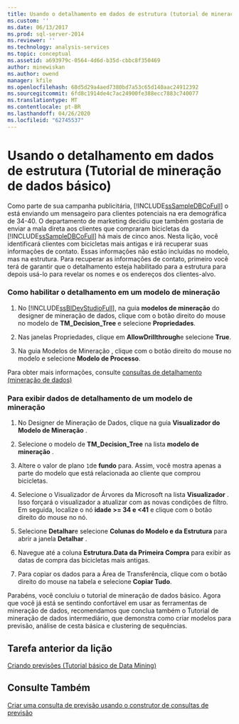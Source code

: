 ```yaml
---
title: Usando o detalhamento em dados de estrutura (tutorial de mineração de dados básico) | Microsoft Docs
ms.custom: ''
ms.date: 06/13/2017
ms.prod: sql-server-2014
ms.reviewer: ''
ms.technology: analysis-services
ms.topic: conceptual
ms.assetid: a693979c-0564-4d6d-b35d-cbbc8f350469
author: minewiskan
ms.author: owend
manager: kfile
ms.openlocfilehash: 68d5d29a4aed7380bd7a53c65d140aac24912392
ms.sourcegitcommit: 6fd8c1914de4c7ac24900fe388ecc7883c740077
ms.translationtype: MT
ms.contentlocale: pt-BR
ms.lasthandoff: 04/26/2020
ms.locfileid: "62745537"
---
```

# <a name="using-drillthrough-on-structure-data-basic-data-mining-tutorial"></a>Usando o detalhamento em dados de estrutura (Tutorial de mineração de dados básico)
  Como parte de sua campanha publicitária, [!INCLUDE[ssSampleDBCoFull](../includes/sssampledbcofull-md.md)] o está enviando um mensageiro para clientes potenciais na era demográfica de 34-40. O departamento de marketing decidiu que também gostaria de enviar a mala direta aos clientes que compraram bicicletas da [!INCLUDE[ssSampleDBCoFull](../includes/sssampledbcofull-md.md)] há mais de cinco anos. Nesta lição, você identificará clientes com bicicletas mais antigas e irá recuperar suas informações de contato. Essas informações não estão incluídas no modelo, mas na estrutura. Para recuperar as informações de contato, primeiro você terá de garantir que o detalhamento esteja habilitado para a estrutura para depois usá-lo para revelar os nomes e os endereços dos clientes-alvo.  
  
### <a name="to-enable-drillthrough-on-a-mining-model"></a>Como habilitar o detalhamento em um modelo de mineração  
  
1.  No [!INCLUDE[ssBIDevStudioFull](../includes/ssbidevstudiofull-md.md)], na guia **modelos de mineração** do designer de mineração de dados, clique com o botão direito do mouse no modelo de **TM_Decision_Tree** e selecione **Propriedades**.  
  
2.  Nas janelas Propriedades, clique em **AllowDrillthrough**e selecione **True**.  
  
3.  Na guia Modelos de Mineração , clique com o botão direito do mouse no modelo e selecione **Modelo de Processo**.  
  
 Para obter mais informações, consulte [consultas de detalhamento &#40;mineração de dados&#41;](../../2014/analysis-services/data-mining/drillthrough-queries-data-mining.md)  
  
### <a name="to-view-drillthrough-data-from-a-mining-model"></a>Para exibir dados de detalhamento de um modelo de mineração  
  
1.  No Designer de Mineração de Dados, clique na guia **Visualizador do Modelo de Mineração** .  
  
2.  Selecione o modelo de **TM_Decision_Tree** na lista **modelo de mineração** .  
  
3.  Altere o valor de plano `1`de **fundo** para. Assim, você mostra apenas a parte do modelo que está relacionada ao cliente que comprou bicicletas.  
  
4.  Selecione o Visualizador de Árvores da Microsoft na lista **Visualizador** . Isso forçará o visualizador a atualizar com as novas condições de filtro. Em seguida, localize o nó **idade >= 34 e <41** e clique com o botão direito do mouse no nó.  
  
5.  Selecione **Detalhar**e selecione **Colunas do Modelo e da Estrutura** para abrir a janela **Detalhar** .  
  
6.  Navegue até a coluna **Estrutura.Data da Primeira Compra** para exibir as datas de compra das bicicletas mais antigas.  
  
7.  Para copiar os dados para a Área de Transferência, clique com o botão direito do mouse na tabela e selecione **Copiar Tudo**.  
  
 Parabéns, você concluiu o tutorial de mineração de dados básico. Agora que você já está se sentindo confortável em usar as ferramentas de mineração de dados, recomendamos que conclua também o Tutorial de mineração de dados intermediário, que demonstra como criar modelos para previsão, análise de cesta básica e clustering de sequências.  
  
## <a name="previous-task-in-lesson"></a>Tarefa anterior da lição  
 [Criando previsões &#40;Tutorial básico de Data Mining&#41;](../../2014/tutorials/creating-predictions-basic-data-mining-tutorial.md)  
  
## <a name="see-also"></a>Consulte Também  
 [Criar uma consulta de previsão usando o construtor de consultas de previsão](../../2014/analysis-services/data-mining/create-a-prediction-query-using-the-prediction-query-builder.md)  
  
  
